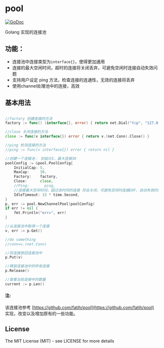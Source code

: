 # pool
[![GoDoc](http://godoc.org/github.com/silenceper/pool?status.svg)](http://godoc.org/github.com/silenceper/pool)

Golang 实现的连接池


## 功能：

- 连接池中连接类型为`interface{}`，使得更加通用
- 连接的最大空闲时间，超时的连接将关闭丢弃，可避免空闲时连接自动失效问题
- 支持用户设定 ping 方法，检查连接的连通性，无效的连接将丢弃
- 使用channel处理池中的连接，高效

## 基本用法

```go

//factory 创建连接的方法
factory := func() (interface{}, error) { return net.Dial("tcp", "127.0.0.1:4000") }

//close 关闭连接的方法
close := func(v interface{}) error { return v.(net.Conn).Close() }

//ping 检测连接的方法
//ping := func(v interface{}) error { return nil }

//创建一个连接池： 初始化5，最大连接30
poolConfig := &pool.PoolConfig{
	InitialCap: 5,
	MaxCap:     30,
	Factory:    factory,
	Close:      close,
	//Ping:       ping,
	//连接最大空闲时间，超过该时间的连接 将会关闭，可避免空闲时连接EOF，自动失效的问题
	IdleTimeout: 15 * time.Second,
}
p, err := pool.NewChannelPool(poolConfig)
if err != nil {
	fmt.Println("err=", err)
}

//从连接池中取得一个连接
v, err := p.Get()

//do something
//conn=v.(net.Conn)

//将连接放回连接池中
p.Put(v)

//释放连接池中的所有连接
p.Release()

//查看当前连接中的数量
current := p.Len()


```


#### 注:
该连接池参考 [https://github.com/fatih/pool](https://github.com/fatih/pool) 实现，改变以及增加原有的一些功能。


## License

The MIT License (MIT) - see LICENSE for more details
